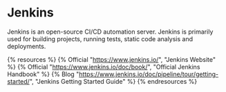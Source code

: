 # Jenkins

Jenkins is an open-source CI/CD automation server. Jenkins is primarily used for building projects, running tests, static code analysis and deployments.

{% resources %}
  {% Official "https://www.jenkins.io/", "Jenkins Website" %}
  {% Official "https://www.jenkins.io/doc/book/", "Official Jenkins Handbook" %}
  {% Blog "https://www.jenkins.io/doc/pipeline/tour/getting-started/", "Jenkins Getting Started Guide" %}
{% endresources %}
